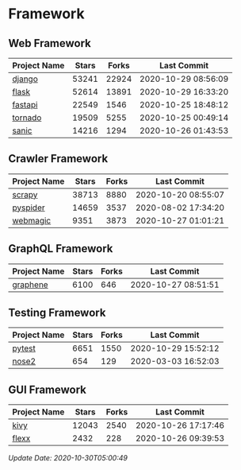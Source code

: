 # Framework

## Web Framework
| Project Name | Stars | Forks | Last Commit |
| ------------ | ----- | ----- | ----------- |
| [django](https://github.com/django/django) | 53241 | 22924 | 2020-10-29 08:56:09 |
| [flask](https://github.com/pallets/flask) | 52614 | 13891 | 2020-10-29 16:33:20 |
| [fastapi](https://github.com/tiangolo/fastapi) | 22549 | 1546 | 2020-10-25 18:48:12 |
| [tornado](https://github.com/tornadoweb/tornado) | 19509 | 5255 | 2020-10-25 00:49:14 |
| [sanic](https://github.com/huge-success/sanic) | 14216 | 1294 | 2020-10-26 01:43:53 |

## Crawler Framework
| Project Name | Stars | Forks | Last Commit |
| ------------ | ----- | ----- | ----------- |
| [scrapy](https://github.com/scrapy/scrapy) | 38713 | 8880 | 2020-10-20 08:55:07 |
| [pyspider](https://github.com/binux/pyspider) | 14659 | 3537 | 2020-08-02 17:34:20 |
| [webmagic](https://github.com/code4craft/webmagic) | 9351 | 3873 | 2020-10-27 01:01:21 |

## GraphQL Framework
| Project Name | Stars | Forks | Last Commit |
| ------------ | ----- | ----- | ----------- |
| [graphene](https://github.com/graphql-python/graphene) | 6100 | 646 | 2020-10-27 08:51:51 |

## Testing Framework
| Project Name | Stars | Forks | Last Commit |
| ------------ | ----- | ----- | ----------- |
| [pytest](https://github.com/pytest-dev/pytest) | 6651 | 1550 | 2020-10-29 15:52:12 |
| [nose2](https://github.com/nose-devs/nose2) | 654 | 129 | 2020-03-03 16:52:03 |

## GUI Framework
| Project Name | Stars | Forks | Last Commit |
| ------------ | ----- | ----- | ----------- |
| [kivy](https://github.com/kivy/kivy) | 12043 | 2540 | 2020-10-26 17:17:46 |
| [flexx](https://github.com/flexxui/flexx) | 2432 | 228 | 2020-10-26 09:39:53 |

*Update Date: 2020-10-30T05:00:49*